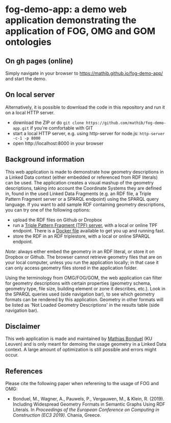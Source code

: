 # fog-demo-app: a demo web application demonstrating the application of FOG, OMG and GOM ontologies

## On gh pages (online)
Simply navigate in your browser to https://mathib.github.io/fog-demo-app/ and start the demo.

## On local server
Alternatively, it is possible to download the code in this repository and run it on a local HTTP server.

* download the ZIP or do `git clone https://github.com/mathib/fog-demo-app.git` if you're comfortable with GIT
* start a local HTTP server, e.g. using http-server for node.js: `http-server -c-1 -p 8000`
* open http://localhost:8000 in your browser

## Background information
This web application is made to demonstrate how geometry descriptions in a Linked Data context (either embedded or referenced from RDF literals) can be used. 
The application creates a visual mashup of the geometry descriptions, taking into account the Coordinate Systems they are defined in, found in the used Linked Data Fragments (e.g. an RDF file, a Triple Pattern Fragment server or a SPARQL endpoint) using the SPARQL query language.
If you want to add sample RDF containing geometry descriptions, you can try one of the following options:
* upload the RDF files on Github or Dropbox
* run a [Triple Pattern Fragment (TPF) server](https://github.com/LinkedDataFragments/Server.js/tree/master), with a local or online TPF endpoint. There is a [Docker file](https://github.com/LinkedDataFragments/Server.js/tree/master#optional-running-in-a-docker-container) available to get you up and running fast.
* store the RDF in an RDF triplestore, with a local or online SPARQL endpoint.

<em>Note</em>: always either embed the geometry in an RDF literal, or store it on Dropbox or Github. The browser cannot retrieve geometry files that are on your local computer, unless you run the application locally; in that case it can only access geometry files stored in the application folder.

Using the terminology from OMG/FOG/GOM, the web application can filter for geometry descriptions with certain properties (geometry schema, geometry type, file size, building element or zone it describes, etc.).
Look in the SPARQL queries used (side navigation bar), to see which geometry formats can be rendered by this application. Geometry in other formats will be listed as 'Not Loaded Geometry Descriptions' in the results table (side navigation bar).

## Disclaimer
This web application is made and maintained by [Mathias Bonduel](https://www.researchgate.net/profile/Mathias_Bonduel) (KU Leuven) and is only meant for demoing the usage geometry in a Linked Data context. 
A large amount of optimization is still possible and errors might occur.

## References
Please cite the following paper when referening to the usage of FOG and OMG:

* Bonduel, M., Wagner, A., Pauwels, P., Vergauwen, M., & Klein, R. (2019). Including Widespread Geometry Formats in Semantic Graphs Using RDF Literals. In *Proceedings of the European Conference on Computing in Construction (EC3 2019)*. Chania, Greece.